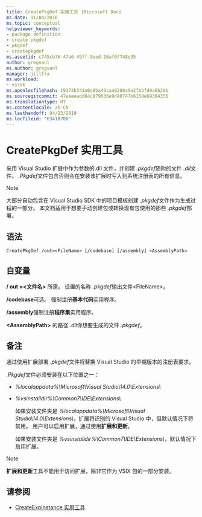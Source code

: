 ```yaml
---
title: CreatePkgDef 实用工具 |Microsoft Docs
ms.date: 11/04/2016
ms.topic: conceptual
helpviewer_keywords:
- package definition
- create pkgdef
- pkgdef
- createpkgdef
ms.assetid: c745cb76-47a6-49ff-9eed-16af0f748e35
author: gregvanl
ms.author: gregvanl
manager: jillfra
ms.workload:
- vssdk
ms.openlocfilehash: 19372b341a0a8ba49caa0208a9a2fbbfd0a6b29b
ms.sourcegitcommit: 47eeeeadd84c879636e9d48747b615de69384356
ms.translationtype: HT
ms.contentlocale: zh-CN
ms.lasthandoff: 04/23/2019
ms.locfileid: "63418700"
---
```

# <a name="createpkgdef-utility"></a>CreatePkgDef 实用工具
采用 Visual Studio 扩展中作为参数的.dll 文件，并创建 *.pkgdef*随附的文件 *.dll*文件。 *.Pkgdef*文件包含否则会在安装该扩展时写入到系统注册表的所有信息。

> [!NOTE]
> 大部分自动包含在 Visual Studio SDK 中的项目模板创建 *.pkgdef*文件作为生成过程的一部分。 本文档适用于想要手动创建包或转换现有包使用的那些 *.pkgdef*部署。

## <a name="syntax"></a>语法

```
CreatePkgDef /out=<FileName> [/codebase] [/assembly] <AssemblyPath>
```

## <a name="arguments"></a>自变量
 **/ out =&lt;文件名&gt;** 所需。 设置的名称 *.pkgdef*输出文件&lt;FileName&gt;。

 **/codebase**可选。 强制注册**基本代码**实用程序。

 **/assembly**强制注册**程序集**实用程序。

 **&lt;AssemblyPath&gt;** 的路径 *.dll*你想要生成的文件 *.pkgdef*。

## <a name="remarks"></a>备注
 通过使用扩展部署 *.pkgdef*文件将替换 Visual Studio 的早期版本的注册表要求。

 *.Pkgdef*文件必须安装在以下位置之一：

- *%localappdata%\Microsoft\Visual Studio\14.0\Extensions\\*

- *%vsinstalldir%\Common7\IDE\Extensions\\*

  如果安装文件夹是 *%localappdata%\Microsoft\Visual Studio\14.0\Extensions\\*，扩展将识别的 Visual Studio 中，但默认情况下将禁用。 用户可以启用扩展，通过使用**扩展和更新**。

  如果安装文件夹是 *%vsinstalldir%\Common7\IDE\Extensions\\*，默认情况下启用扩展。

> [!NOTE]
> **扩展和更新**工具不能用于访问扩展，除非它作为 VSIX 包的一部分安装。

## <a name="see-also"></a>请参阅
- [CreateExpInstance 实用工具](../../extensibility/internals/createexpinstance-utility.md)